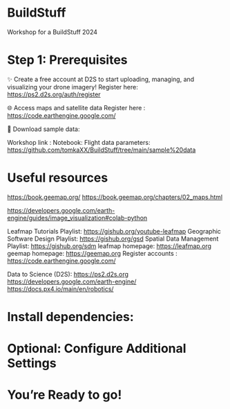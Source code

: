 # BuildStuff
Workshop for a BuildStuff 2024


# Step 1: Prerequisites
✨ Create a free account at D2S to start uploading, managing, and visualizing your drone imagery! 
Register here: https://ps2.d2s.org/auth/register

🌐 Access maps and satellite data 
Register here : https://code.earthengine.google.com/

📝 Download sample data:

Workshop link :
Notebook: 
Flight data parameters: https://github.com/tomkaXX/BuildStuff/tree/main/sample%20data


# Useful resources 
https://book.geemap.org/
https://book.geemap.org/chapters/02_maps.html

https://developers.google.com/earth-engine/guides/image_visualization#colab-python

Leafmap Tutorials Playlist: https://gishub.org/youtube-leafmap
Geographic Software Design Playlist: https://gishub.org/gsd
Spatial Data Management Playlist: https://gishub.org/sdm
leafmap homepage: https://leafmap.org
geemap homepage: https://geemap.org
Register accounts : 
https://code.earthengine.google.com/




Data to Science (D2S): https://ps2.d2s.org
https://developers.google.com/earth-engine/
https://docs.px4.io/main/en/robotics/



# Install dependencies:




# Optional: Configure Additional Settings


# You’re Ready to go!



